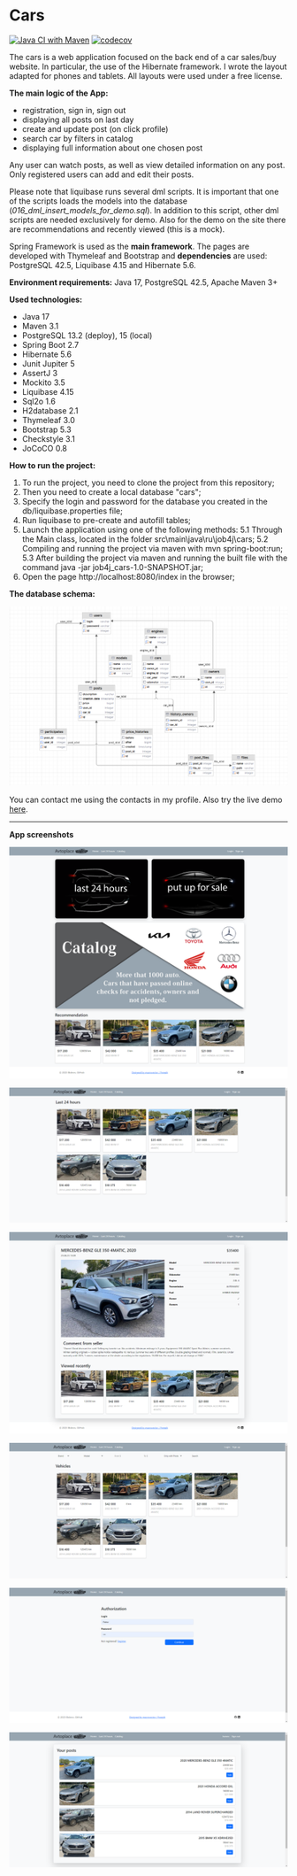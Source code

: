 # Cars

[![Java CI with Maven](https://github.com/ibobrov/cars/actions/workflows/maven.yml/badge.svg)](https://github.com/ibobrov/cars/actions/workflows/maven.yml)
[![codecov](https://codecov.io/github/ibobrov/cars/branch/master/graph/badge.svg?token=I2vmQXZef5)](https://codecov.io/github/ibobrov/cars)

The cars is a web application focused on the back end of a car sales/buy website. In particular, the use of the Hibernate framework.
I wrote the layout adapted for phones and tablets. All layouts were used under a free license.

**The main logic of the App:**
* registration, sign in, sign out
* displaying all posts on last day
* create and update post (on click profile)
* search car by filters in catalog
* displaying full information about one chosen post

Any user can watch posts, as well as view detailed information on any post.
Only registered users can add and edit their posts.

Please note that liquibase runs several dml scripts. It is important that one of the scripts loads the models into the database (*016_dml_insert_models_for_demo.sql*). In addition to this script, other dml scripts are needed exclusively for demo. Also for the demo on the site there are recommendations and recently viewed (this is a mock).

Spring Framework is used as the **main framework**. The pages are developed with Thymeleaf and Bootstrap and **dependencies** are used: PostgreSQL 42.5, Liquibase 4.15 and Hibernate 5.6.

**Environment requirements:** Java 17, PostgreSQL 42.5, Apache Maven 3+

**Used technologies:**
* Java 17
* Maven 3.1
* PostgreSQL 13.2 (deploy), 15 (local)
* Spring Boot 2.7
* Hibernate 5.6
* Junit Jupiter 5
* AssertJ 3
* Mockito 3.5
* Liquibase 4.15
* Sql2o 1.6
* H2database 2.1
* Thymeleaf 3.0
* Bootstrap 5.3
* Checkstyle 3.1
* JoCoCO 0.8

**How to run the project:**
1. To run the project, you need to clone the project from this repository;
2. Then you need to create a local database "cars";
3. Specify the login and password for the database you created in the db/liquibase.properties file;
4. Run liquibase to pre-create and autofill tables;
5. Launch the application using one of the following methods:
   5.1 Through the Main class, located in the folder src\main\java\ru\job4j\cars;
   5.2 Compiling and running the project via maven with mvn spring-boot:run;
   5.3 After building the project via maven and running the built file with the command java -jar job4j_cars-1.0-SNAPSHOT.jar;
6. Open the page http://localhost:8080/index in the browser;

**The database schema:**

![db_schema.JPG](img/db_schema.png)

You can contact me using the contacts in my profile.
Also try the live demo [here](https://carsrailway-production.up.railway.app/).

---

**App screenshots**

![main_page.png](img/main_page.png)

![latest.png](img/latest.png)

![post.png](img/post.png)

![filters.png](img/filters.png)

![authorization](img/authorization.png)

![your_posts](img/your_posts.png)
